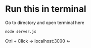 # Run this in terminal
Go to directory and open terminal here 
```sh
node server.js
```
Ctrl + Click -> localhost:3000 <-
